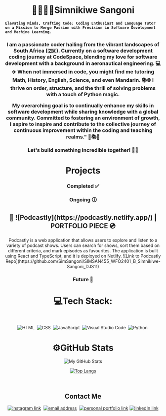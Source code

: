 <h1 align="center">🌚🙋🏾‍♀️Simnikiwe Sangoni</h1> 

**`Elevating Minds, Crafting Code: Coding Enthusiast and Language Tutor on a Mission to Merge Passion with Precision in Software Development and Machine Learning.`**

<h3 align="center">I am a passionate coder hailing from the vibrant landscapes of South Africa (🇿🇦). Currently on a software development coding journey at CodeSpace, blending my love for software development with a background in aeronautical engineering. 💻✈️ When not immersed in code, you might find me tutoring Math, History, English, Science, and even Mandarin. 📚🌐 I thrive on order, structure, and the thrill of solving problems with a touch of Python magic. 


My overarching goal is to continually enhance my skills in software development while sharing knowledge with a global community. Committed to fostering an environment of growth, I aspire to inspire and contribute to the collective journey of continuous improvement within the coding and teaching realms." 🌱📚💡

Let's build something incredible together! 🚀✨
</h3> 

<h1 align="center">Projects</h1>

<h3 align="center">Completed ✅</h3>
<h3 align="center">Ongoing 🕔</h3>


<h2 align="center">🎵 ![Podcastly](https://podcastly.netlify.app/) | PORTFOLIO PIECE 💿</h2>
<p align="center">
Podcastly is a web application that allows users to explore and listen to a variety of podcast shows. Users can search for shows, sort them based on different criteria, and mark episodes as favourites. The application is built using React and TypeScript, and it is deployed on Netlify.
  ![Link to Podcastly Repo](https://github.com/SimSangoni/SIMSAN455_WFO2401_B_Simnikiwe-Sangoni_DJS11)
</p>



<h3 align="center">Future 📃 </h3>

<h1 align="center">💻Tech Stack:</h1>&nbsp;

<div align="center">
  
  ![HTML](https://img.shields.io/badge/-HTML-333333?style=for-the-badge&logo=HTML5)&nbsp;
  ![CSS](https://img.shields.io/badge/-CSS-333333?style=for-the-badge&logo=CSS3&logoColor=1572B6)&nbsp;
  ![JavaScript](https://img.shields.io/badge/-JavaScript-333333?style=for-the-badge&logo=javascript)&nbsp;
  ![Visual Studio Code](https://img.shields.io/badge/-Visual%20Studio%20Code-333333?style=for-the-badge&logo=visual-studio-code&logoColor=007ACC)&nbsp;
  ![Python](https://img.shields.io/badge/python-3670A0?style=for-the-badge&logo=python&logoColor=ffdd54)&nbsp;
</div>



<h1 align="center"> ⚙️GitHub Stats</h1> 


<div align="center">

![My GitHub Stats](https://github-readme-stats.vercel.app/api?username=simsangoni&show_icons=true&theme=radical)
  
[![Top Langs](https://github-readme-stats.vercel.app/api/top-langs/?username=simsangoni&layout=donut)](https://github.com/simsangoni/github-readme-stats)
</div>



<br>
<h2 align="center">Contact Me</h2>

<p align="center">
<a href="https://www.instagram.com/simsangoni/" target="_blank"><img src="https://img.shields.io/badge/instagram-%230077B5.svg?&style=for-the-badge&logo=instagram&logoColor=white" alt="instagram link" /></a>&nbsp;
<a href="mailto:simnikiwesangoni@gmail.com" target="_blank"><img src="https://img.shields.io/badge/gmail-%23D14836.svg?&style=for-the-badge&logo=gmail&logoColor=white" alt="email address"/></a>&nbsp;
<a href="https://simnikiwe-sangoni-portfolio-site.netlify.app"><img src="https://img.shields.io/badge/my%20website-8A2BE2.svg?&style=for-the-badge" alt="personal portfolio link"/></a>
<a href="https://www.linkedin.com/in/simnikiwe-sangoni-8a3892164/"> <img src="https://img.shields.io/badge/LinkedIn-0077B5?style=for-the-badge&logo=linkedin&logoColor=white" alt="linkedIn link" /></a>
</p>
</br>

